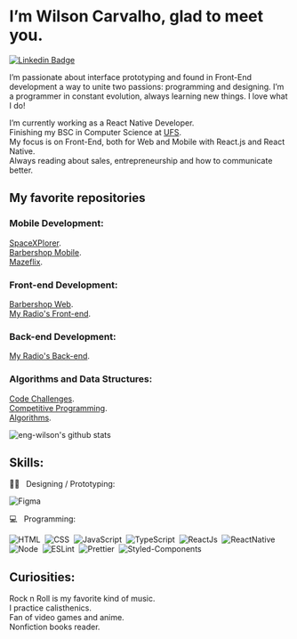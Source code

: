 # I’m Wilson Carvalho, glad to meet you.

[![Linkedin Badge](https://img.shields.io/badge/-LinkedIn-0077B5?style=flat&logo=Linkedin&logoColor=white&link=https://www.linkedin.com/in/dev-wilson)](https://www.linkedin.com/in/dev-wilson/)&nbsp;



I’m passionate about interface prototyping and found in Front-End development a way to unite two passions: programming and designing.
I’m a programmer in constant evolution, always learning new things. I love what I do!

I’m currently working as a React Native Developer.<br/>
Finishing my BSC in Computer Science at [UFS](http://www.ufs.br/).<br/>
My focus is on Front-End, both for Web and Mobile with React.js and React Native.<br/>
Always reading about sales, entrepreneurship and how to communicate better.<br/>

## My favorite repositories<br/>

### Mobile Development:
[SpaceXPlorer](https://github.com/eng-wilson/SpaceXplorer).<br/>
[Barbershop Mobile](https://github.com/eng-wilson/barbershop-mobile).<br/>
[Mazeflix](https://github.com/eng-wilson/mazeflix).<br/>
### Front-end Development:
[Barbershop Web](https://github.com/eng-wilson/barbershop-web).<br/>
[My Radio's Front-end](https://github.com/eng-wilson/radio-frontend).<br/>
### Back-end Development:
[My Radio's Back-end](https://github.com/eng-wilson/radio-backend).<br/>
### Algorithms and Data Structures:
[Code Challenges](https://github.com/eng-wilson/hacker-rank).<br/>
[Competitive Programming](https://github.com/eng-wilson/maratona).<br/>
[Algorithms](https://github.com/eng-wilson/Algoritmos).<br/>

![eng-wilson's github stats](https://github-readme-stats.vercel.app/api?username=eng-wilson&show_icons=true&hide=["contribs","prs","issues"])



## Skills:

✍🏼 &nbsp; Designing / Prototyping: <br/>

![Figma](https://img.shields.io/badge/-Figma-2C2C2C?style=flat&logoColor=figma&logo=figma)&nbsp;

💻  &nbsp; Programming: <br/>

![HTML](https://img.shields.io/badge/-HTML-E44D25?style=flat&logoColor=fff&logo=html5)&nbsp;
![CSS](https://img.shields.io/badge/-CSS-254DE6?style=flat&logoColor=fff&logo=css3)&nbsp;
![JavaScript](https://img.shields.io/badge/-JavaScript-FEAE32?style=flat&logoColor=fff&logo=javascript)&nbsp;
![TypeScript](https://img.shields.io/badge/-TypeScript-007ACC?style=flat&logoColor=fff&logo=typescript)&nbsp;
![ReactJs](https://img.shields.io/badge/-React.js-18BCEE?style=flat&logoColor=fff&logo=react)&nbsp;
![ReactNative](https://img.shields.io/badge/-React_Native-18BCEE?style=flat&logoColor=fff&logo=react)&nbsp;<br/>
![Node](https://img.shields.io/badge/-Node.js-5B9856?style=flat&logoColor=fff&logo=node.js)&nbsp;
![ESLint](https://img.shields.io/badge/-ESLint-4B32C3?style=flat&logoColor=fff&logo=eslint)&nbsp;
![Prettier](https://img.shields.io/badge/-Prettier-EA5E5E?style=flat&logoColor=fff&logo=prettier)&nbsp;
![Styled-Components](https://img.shields.io/badge/-Styled_Components-DB9A64?style=flat&logoColor=fff&logo=styled-components)&nbsp;

## Curiosities:

Rock n Roll is my favorite kind of music.<br/>
I practice calisthenics.<br/>
Fan of video games and anime.<br/>
Nonfiction books reader.<br/>
